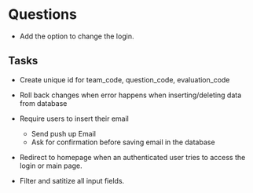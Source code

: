 # Questions

-   Add the option to change the login.

## Tasks

-   Create unique id for team_code, question_code, evaluation_code

-   Roll back changes when error happens when inserting/deleting data from database

-   Require users to insert their email

    -   Send push up Email
    -   Ask for confirmation before saving email in the database

-   Redirect to homepage when an authenticated user tries to access the login or main page.

-   Filter and satitize all input fields.
